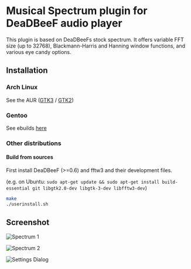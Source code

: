 Musical Spectrum plugin for DeaDBeeF audio player
====================

This plugin is based on DeaDBeeFs stock spectrum. It offers variable FFT size (up to 32768), Blackmann-Harris and Hanning window functions, and various eye candy options.

## Installation

### Arch Linux
See the AUR ([GTK3](https://aur.archlinux.org/packages/deadbeef-plugin-musical-spectrum-gtk3-git/) /
[GTK2](https://aur.archlinux.org/packages/deadbeef-plugin-musical-spectrum-gtk2-git/))

### Gentoo
See ebuilds [here](https://github.com/megabaks/stuff/tree/master/media-plugins/deadbeef-musical-spectrum)

### Other distributions
#### Build from sources
First install DeaDBeeF (>=0.6) and fftw3 and their development files.

(e.g. on Ubuntu: ```sudo apt-get update && sudo apt-get install build-essential git libgtk2.0-dev libgtk-3-dev libfftw3-dev```)


```bash
make
./userinstall.sh
```

## Screenshot

![Spectrum 1](https://user-images.githubusercontent.com/6108388/70710858-6f132880-1ce0-11ea-9b8e-85cfa711eda8.png)

![Spectrum 2](https://user-images.githubusercontent.com/6108388/71197942-048b5b00-2293-11ea-82fb-b7d2dc80d839.png)

![Settings Dialog](https://user-images.githubusercontent.com/6108388/71197745-95156b80-2292-11ea-9960-a2707d4864d0.png)
